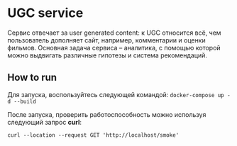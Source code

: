 # UGC service

Сервис отвечает за user generated content: к UGC относится всё, чем пользователь дополняет сайт, например, комментарии и оценки фильмов.
Основная задача сервиса – аналитика, с помощью которой можно выдвигать различные гипотезы и система рекомендаций.

## How to run

Для запуска, воспользуйтесь следующей командой:
`docker-compose up -d --build`

После запуска, проверить работоспособность можно используя следующий запрос **curl**:
```
curl --location --request GET 'http://localhost/smoke'
```